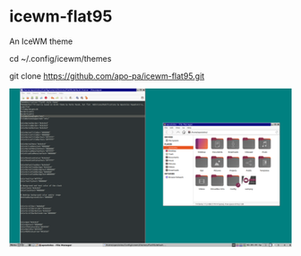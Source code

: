 # icewm-flat95
An IceWM theme

cd ~/.config/icewm/themes

git clone https://github.com/apo-pa/icewm-flat95.git

![Screenshot](https://raw.githubusercontent.com/apo-pa/icewm-flat95/master/screenshot.png)
